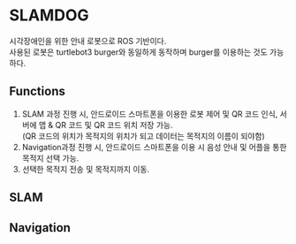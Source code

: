 # SLAMDOG
시각장애인을 위한 안내 로봇으로 ROS 기반이다. 
<br>사용된 로봇은 turtlebot3 burger와 동일하게 동작하며 burger를 이용하는 것도 가능하다.
 
 ## Functions
 1. SLAM 과정 진행 시, 안드로이드 스마트폰을 이용한 로봇 제어 및 QR 코드 인식, 서버에 맵 & QR 코드 및 QR 코드 위치 저장 가능.
 <br>(QR  코드의 위치가 목적지의 위치가 되고 데이터는 목적지의 이름이 되야함)
 2. Navigation과정 진행 시, 안드로이드 스마트폰을 이용 시 음성 안내 및 어플을 통한 목적지 선택 가능.
 3. 선택한 목적지 전송 및 목적지까지 이동.
 
 ## SLAM
 
 
 ## Navigation
